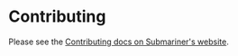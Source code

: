 # Contributing

Please see the [Contributing docs on Submariner's website](https://submariner.io/contributing/).
